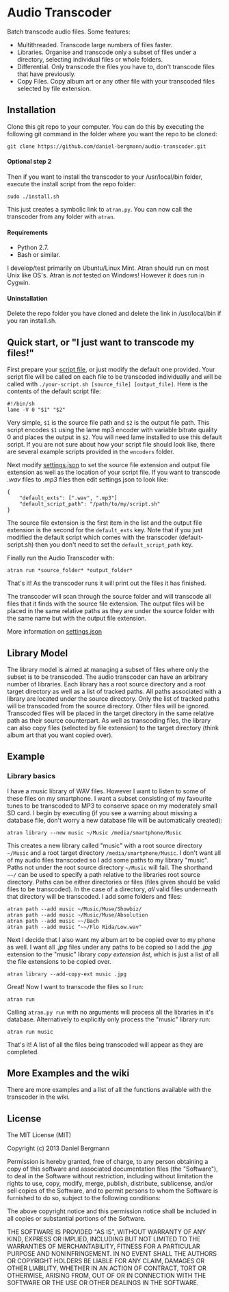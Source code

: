 # Audio Transcoder #

Batch transcode audio files. Some features:

* Multithreaded. Transcode large numbers of files faster.
* Libraries. Organise and transcode only a subset of files under a directory, selecting individual files or whole folders.
* Differential. Only transcode the files you have to, don't transcode files that have previously.
* Copy Files. Copy album art or any other file with your transcoded files selected by file extension.

## Installation ##

Clone this git repo to your computer.
You can do this by executing the following git command in the folder where you want the repo to be cloned:

	git clone https://github.com/daniel-bergmann/audio-transcoder.git

#### Optional step 2 ####

Then if you want to install the transcoder to your /usr/local/bin folder, execute the install script from the repo folder:

	sudo ./install.sh

This just creates a symbolic link to `atran.py`.
You can now call the transcoder from any folder with `atran`.

#### Requirements ####

* Python 2.7.
* Bash or similar.

I develop/test primarily on Ubuntu/Linux Mint.
Atran should run on most Unix like OS's.
Atran is _not_ tested on Windows!
However it does run in Cygwin.

#### Uninstallation ####

Delete the repo folder you have cloned and delete the link in /usr/local/bin if you ran install.sh.

## Quick start, or "I just want to transcode my files!" ##

First prepare your [script file](http://github.com/daniel-bergmann/audio-transcoder/wiki/scripts), or just modify the default one provided.
Your script file will be called on each file to be transcoded individually and will be called with `./your-script.sh [source_file] [output_file]`.
Here is the contents of the default script file:

	#!/bin/sh
	lame -V 0 "$1" "$2"

Very simple, `$1` is the source file path and `$2` is the output file path.
This script encodes `$1` using the lame mp3 encoder with variable bitrate quality 0 and places the output in `$2`.
You will need lame installed to use this default script.
If you are not sure about how your script file should look like, there are several example scripts provided in the `encoders` folder.

Next modify [settings.json](http://github.com/daniel-bergmann/audio-transcoder/wiki/settings.json) to set the source file extension and output file extension as well as the location of your script file.
If you want to transcode _.wav_ files to _.mp3_ files then edit settings.json to look like:

	{
		"default_exts": [".wav", ".mp3"]
		"default_script_path": "/path/to/my/script.sh"
	}

The source file extension is the first item in the list and the output file extension is the second for the `default_exts` key.
Note that if you just modified the default script which comes with the transcoder (default-script.sh) then you don't need to set the `default_script_path` key.

Finally run the Audio Transcoder with:

	atran run *source_folder* *output_folder*

That's it! As the transcoder runs it will print out the files it has finished.

The transcoder will scan through the source folder and will transcode all files that it finds with the source file extension.
The output files will be placed in the same relative paths as they are under the source folder with the same name but with the output file extension.

More information on [settings.json](http://github.com/daniel-bergmann/audio-transcoder/wiki/settings.json)

## Library Model ##

The library model is aimed at managing a subset of files where only the subset is to be transcoded.
The audio transcoder can have an arbitrary number of libraries.
Each library has a root source directory and a root target directory as well as a list of tracked paths.
All paths associated with a library are located under the source directory.
Only the list of tracked paths will be transcoded from the source directory.
Other files will be ignored.
Transcoded files will be placed in the target directory in the same relative path as their source counterpart.
As well as transcoding files, the library can also copy files (selected by file extension) to the target directory (think album art that you want copied over).

## Example ##

### Library basics ###

I have a music library of WAV files.
However I want to listen to some of these files on my smartphone.
I want a subset consisting of my favourite tunes to be transcoded to MP3 to conserve space on my moderately small SD card.
I begin by executing (if you see a warning about missing a database file, don't worry a new database file will be automatically created):

    atran library --new music ~/Music /media/smartphone/Music

This creates a new library called "music" with a root source directory `~/Music` and a root target directory `/media/smartphone/Music`.
I don't want all of my audio files transcoded so I add some paths to my library "music".
Paths not under the root source directory `~/Music` will fail.
The shorthand `~~/` can be used to specify a path relative to the libraries root source directory.
Paths can be either directories or files (files given should be valid files to be transcoded).
In the case of a directory, _all_ valid files underneath that directory will be transcoded.
I add some folders and files:

    atran path --add music ~/Music/Muse/Showbiz/
    atran path --add music ~/Music/Muse/Absolution
    atran path --add music ~~/Bach
    atran path --add music "~~/Flo Rida/Low.wav"

Next I decide that I also want my album art to be copied over to my phone as well.
I want all _.jpg_ files under any paths to be copied so I add the _.jpg_ extension to the "music" library *copy extension list*, which is just a list of all the file extensions to be copied over.

	atran library --add-copy-ext music .jpg

Great! Now I want to transcode the files so I run:

	atran run

Calling `atran.py run` with no arguments will process all the libraries in it's database. Alternatively to explicitly only process the "music" library run:

	atran run music

That's it! A list of all the files being transcoded will appear as they are completed.

## More Examples and the wiki ##

There are more examples and a list of all the functions available with the transcoder in the wiki.

## License ##

The MIT License (MIT)

Copyright (c) 2013 Daniel Bergmann

Permission is hereby granted, free of charge, to any person obtaining a copy of
this software and associated documentation files (the "Software"), to deal in
the Software without restriction, including without limitation the rights to
use, copy, modify, merge, publish, distribute, sublicense, and/or sell copies of
the Software, and to permit persons to whom the Software is furnished to do so,
subject to the following conditions:

The above copyright notice and this permission notice shall be included in all
copies or substantial portions of the Software.

THE SOFTWARE IS PROVIDED "AS IS", WITHOUT WARRANTY OF ANY KIND, EXPRESS OR
IMPLIED, INCLUDING BUT NOT LIMITED TO THE WARRANTIES OF MERCHANTABILITY, FITNESS
FOR A PARTICULAR PURPOSE AND NONINFRINGEMENT. IN NO EVENT SHALL THE AUTHORS OR
COPYRIGHT HOLDERS BE LIABLE FOR ANY CLAIM, DAMAGES OR OTHER LIABILITY, WHETHER
IN AN ACTION OF CONTRACT, TORT OR OTHERWISE, ARISING FROM, OUT OF OR IN
CONNECTION WITH THE SOFTWARE OR THE USE OR OTHER DEALINGS IN THE SOFTWARE.

